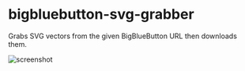 # bigbluebutton-svg-grabber
 Grabs SVG vectors from the given BigBlueButton URL then downloads them.

![screenshot](https://i.ibb.co/nPwrzS2/My-project-1.png)
